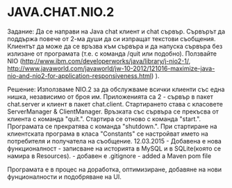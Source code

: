 # JAVA.CHAT.NIO.2

Задание:
Да се направи на Java chat клиент и chat сървър.
Сървърът да поддържа повече от 2-ма души да си изпращат текстови съобщения. 
Клиентът да може да се връзва към сървъра и да напуска сървъра без излизане от програмата 
(т.е. с команда /quit или подобно). 
Ползвайте NIO (http://www.ibm.com/developerworks/java/library/j-nio2-1/,
http://www.javaworld.com/javaworld/jw-10-2012/121016-maximize-java-nio-and-nio2-for-application-responsiveness.html)  ).

Решение:
Използваме NIO.2 за да обслужваме всички клиенти със една нишка, независимо от броя им.
Приложенията са 2 - сървър в пакет chat.server и клиент в пакет chat.client.
Стартирането става с класовете ServerManager & ClientManager. 
Връзката със сървъра се прекъсва от клиента с команда "quit.".
Стартира се отново с команда "start.".
Програмата се прекратява с команда "shutdown.".
При стартиране на клиентската програма в класа "Constants" се настройват името на потребителя и получатела на съобщение.
12.03.2015 - Добавена е нова функционалност - записване на историята в MySQL и в SQLite(която се намира в Resources).
           - добавен е .gitignore
           - added a Maven pom file

Програмата е в процес на доработка, оптимизиране, добавяне на нови фунционалности и подобряване на UI.
